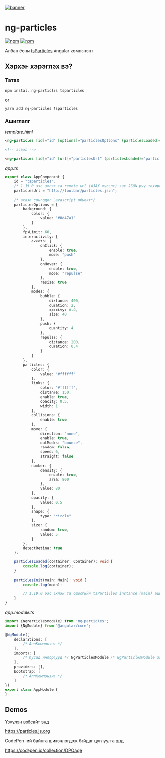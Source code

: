 [![banner](https://particles.js.org/images/banner3.png)](https://particles.js.org)

# ng-particles

[![npm](https://img.shields.io/npm/v/ng-particles)](https://www.npmjs.com/package/ng-particles) [![npm](https://img.shields.io/npm/dm/ng-particles)](https://www.npmjs.com/package/ng-particles)

Албан ёсны [tsParticles](https://github.com/matteobruni/tsparticles) Angular компонэнт

## Хэрхэн хэрэглэх вэ?

### Татах

```shell script
npm install ng-particles tsparticles
```

or

```shell script
yarn add ng-particles tsparticles
```

### Ашиглалт 

_template.html_

```html
<ng-particles [id]="id" [options]="particlesOptions" (particlesLoaded)="particlesLoaded($event)" (particlesInit)="particlesInit($event)"></ng-particles>

<!-- эсвэл -->

<ng-particles [id]="id" [url]="particlesUrl" (particlesLoaded)="particlesLoaded($event)" (particlesInit)="particlesInit($event)"></ng-particles>
```

_app.ts_

```typescript
export class AppComponent {
    id = "tsparticles";
    /* 1.19.0 ээс эхлэн та remote url (AJAX хүсэлт) ээс JSON руу тохиргоо хийж болно*/
    particlesUrl = "http://foo.bar/particles.json";
    
    /* эсвэл сонгодог Javascript обьект*/
    particlesOptions = {
        background: {
            color: {
                value: "#0d47a1"
            }
        },
        fpsLimit: 60,
        interactivity: {
            events: {
                onClick: {
                    enable: true,
                    mode: "push"
                },
                onHover: {
                    enable: true,
                    mode: "repulse"
                },
                resize: true
            },
            modes: {
                bubble: {
                    distance: 400,
                    duration: 2,
                    opacity: 0.8,
                    size: 40
                },
                push: {
                    quantity: 4
                },
                repulse: {
                    distance: 200,
                    duration: 0.4
                }
            }
        },
        particles: {
            color: {
                value: "#ffffff"
            },
            links: {
                color: "#ffffff",
                distance: 150,
                enable: true,
                opacity: 0.5,
                width: 1
            },
            collisions: {
                enable: true
            },
            move: {
                direction: "none",
                enable: true,
                outModes: "bounce",
                random: false,
                speed: 6,
                straight: false
            },
            number: {
                density: {
                    enable: true,
                    area: 800
                },
                value: 80
            },
            opacity: {
                value: 0.5
            },
            shape: {
                type: "circle"
            },
            size: {
                random: true,
                value: 5
            }
        },
        detectRetina: true
    };

    particlesLoaded(container: Container): void {
        console.log(container);
    }
    
    particlesInit(main: Main): void {
        console.log(main);
        
        // 1.19.0 ээс эхлэн та одоогийн tsParticles instance (main) ашиглан дурын дүрсээ нэмж болно
    }
}
```

_app.module.ts_

```typescript
import {NgParticlesModule} from "ng-particles";
import {NgModule} from "@angular/core";

@NgModule({
    declarations: [
        /* АппКомпонэнт */
    ],
    imports: [
        /* бусад импортууд */ NgParticlesModule /* NgParticlesModule зайлшгүй хэрэгтэй*/
    ],
    providers: [],
    bootstrap: [
        /* АппКомпонэнт */
    ]
})
export class AppModule {
}
```

## Demos

Үзүүлэн вэбсайт [энд](https://particles.js.org)

<https://particles.js.org>

CodePen -ий байнга шинэчлэгдэж байдаг цуглуулга [энд](https://codepen.io/collection/DPOage)

<https://codepen.io/collection/DPOage>
